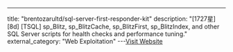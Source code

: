 ---
title: "brentozarultd/sql-server-first-responder-kit"
description: "[1727星][8d] [TSQL]  sp_Blitz, sp_BlitzCache, sp_BlitzFirst, sp_BlitzIndex, and other SQL Server scripts for health checks and performance tuning."
external_category: "Web Exploitation"
---[Visit Website](https://github.com/brentozarultd/sql-server-first-responder-kit)

